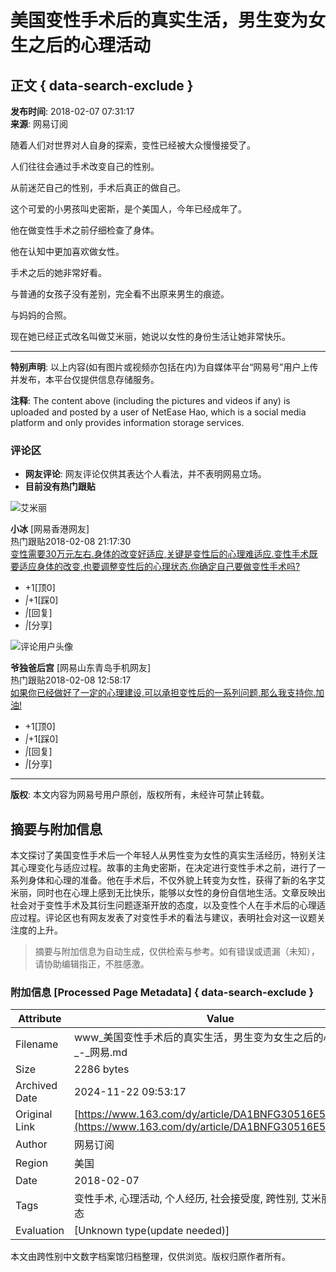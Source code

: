 # 美国变性手术后的真实生活，男生变为女生之后的心理活动

## 正文 { data-search-exclude }


**发布时间**: 2018-02-07 07:31:17  
**来源**: 网易订阅

随着人们对世界对人自身的探索，变性已经被大众慢慢接受了。

人们往往会通过手术改变自己的性别。

从前迷茫自己的性别，手术后真正的做自己。

这个可爱的小男孩叫史密斯，是个美国人，今年已经成年了。

他在做变性手术之前仔细检查了身体。

他在认知中更加喜欢做女性。

手术之后的她非常好看。

与普通的女孩子没有差别，完全看不出原来男生的痕迹。

与妈妈的合照。

现在她已经正式改名叫做艾米丽，她说以女性的身份生活让她非常快乐。

---

**特别声明**: 以上内容(如有图片或视频亦包括在内)为自媒体平台“网易号”用户上传并发布，本平台仅提供信息存储服务。

**注释**: The content above (including the pictures and videos if any) is uploaded and posted by a user of NetEase Hao, which is a social media platform and only provides information storage services.

### 评论区

- **网友评论**: 网友评论仅供其表达个人看法，并不表明网易立场。
- **目前没有热门跟贴**

![艾米丽](http://dingyue.ws.126.net/1l3y3tiHNqPSjyiq9p05udAVVKbpqwk9tZugTXXL4JB=S1519615039845.jpeg)

**小冰** [网易香港网友]  
热门跟贴2018-02-08 21:17:30  
[变性需要30万元左右.身体的改变好适应,关键是变性后的心理难适应.变性手术既要适应身体的改变,也要调整变性后的心理状态.你确定自己要做变性手术吗?](https://comment.tie.163.com/DA1BNFG30516E5BG.html)

-   +1[顶0]
-   _|_+1[踩0]
-   _|_[回复]
-   _|_[分享]

![评论用户头像](https://cms-bucket.nosdn.127.net/2018/08/13/078ea9f65d954410b62a52ac773875a1.jpeg)

**爷独爸后宫** [网易山东青岛手机网友]  
热门跟贴2018-02-08 12:58:17  
[如果你已经做好了一定的心理建设,可以承担变性后的一系列问题,那么我支持你.加油!](https://comment.tie.163.com/DA1BNFG30516E5BG.html)

-   +1[顶0]
-   _|_+1[踩0]
-   _|_[回复]
-   _|_[分享]

---

**版权**: 本文内容为网易号用户原创，版权所有，未经许可禁止转载。
<!-- tcd_original_link https://www.163.com/dy/article/DA1BNFG30516E5BG.html -->
## 摘要与附加信息

<!-- tcd_abstract -->
本文探讨了美国变性手术后一个年轻人从男性变为女性的真实生活经历，特别关注其心理变化与适应过程。故事的主角史密斯，在决定进行变性手术之前，进行了一系列身体和心理的准备。他在手术后，不仅外貌上转变为女性，获得了新的名字艾米丽，同时也在心理上感到无比快乐，能够以女性的身份自信地生活。文章反映出社会对于变性手术及其衍生问题逐渐开放的态度，以及变性个人在手术后的心理适应过程。评论区也有网友发表了对变性手术的看法与建议，表明社会对这一议题关注度的上升。
<!-- tcd_abstract_end -->

> 摘要与附加信息为自动生成，仅供检索与参考。如有错误或遗漏（未知），请协助编辑指正，不胜感激。

### 附加信息 [Processed Page Metadata] { data-search-exclude }

| Attribute       | Value                                  |
|-----------------|----------------------------------------|
| Filename        | www_美国变性手术后的真实生活，男生变为女生之后的心理活动_-_网易.md                             |
| Size            | 2286 bytes                           |
| Archived Date   | 2024-11-22 09:53:17                             |
| Original Link   | [https://www.163.com/dy/article/DA1BNFG30516E5BG.html](https://www.163.com/dy/article/DA1BNFG30516E5BG.html)                       |
| Author          | 网易订阅                               |
| Region          | 美国                               |
| Date            | 2018-02-07                                 |
| Tags            | 变性手术, 心理活动, 个人经历, 社会接受度, 跨性别, 艾米丽, 生存状态                                 |
| Evaluation            | [Unknown type(update needed)]                                 |
<!-- tcd_table_end -->

本文由跨性别中文数字档案馆归档整理，仅供浏览。版权归原作者所有。
